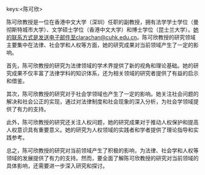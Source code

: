 keys:<陈可欣>


陈可欣教授是一位在香港中文大学（深圳）任职的副教授，拥有法学学士学位（曼彻斯特城市大学）、文学硕士学位（香港中文大学）和博士学位（昆士兰大学）。她的联系方式是发送电子邮件至clarachan@cuhk.edu.cn。陈可欣教授的研究领域主要集中在法律、社会学和人权等方面，她的研究成果对当前领域产生了一定的影响。

首先，陈可欣教授的研究为法律领域的学术界提供了新的视角和理论基础。她的研究成果不仅丰富了法律学科的知识体系，还为相关领域的研究者提供了有益的启示和借鉴。

其次，陈可欣教授的研究对于社会学领域也产生了一定的影响。她关注社会问题的解决和社会公正的实现，通过对法律制度和社会现象的深入分析，为社会学领域提供了有力的支持。

此外，陈可欣教授的研究还关注人权问题，她的研究成果对于推动人权保护和提高人权意识具有重要意义。她的研究为人权领域的实践者和学者提供了理论指导和实践参考。

总之，陈可欣教授的研究对当前领域产生了积极的影响，为法律、社会学和人权等领域的发展提供了有力的支持。然而，要全面了解陈可欣教授的研究对当前领域的具体影响，还需要进一步深入研究和探讨。